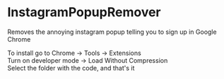 # InstagramPopupRemover
Removes the annoying instagram popup telling you to sign up in Google Chrome

To install go to Chrome -> Tools -> Extensions <br>
Turn on developer mode -> Load Without Compression <br>
Select the folder with the code, and that's it
